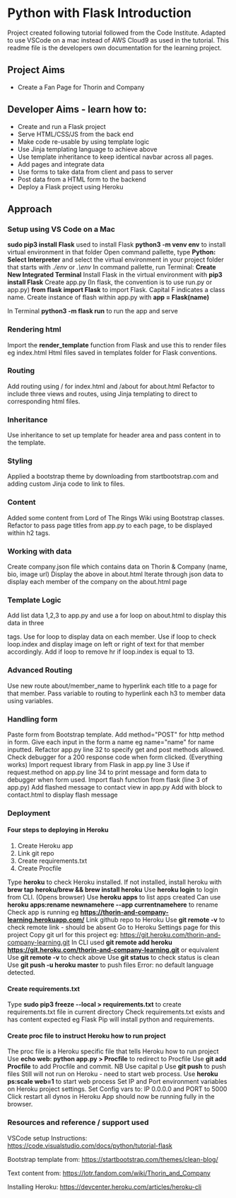 # Python with Flask Introduction

Project created following tutorial followed from the Code Institute. Adapted to use VSCode on a mac instead of AWS Cloud9 as used in the tutorial.
This readme file is the developers own documentation for the learning project.

## Project Aims
* Create a Fan Page for Thorin and Company

## Developer Aims - learn how to:
* Create and run a Flask project
* Serve HTML/CSS/JS from the back end
* Make code re-usable by using template logic
* Use Jinja templating language to achieve above
* Use template inheritance to keep identical navbar across all pages.
* Add pages and integrate data
* Use forms to take data from client and pass to server
* Post data from a HTML form to the backend
* Deploy a Flask project using Heroku

## Approach

### Setup using VS Code on a Mac
**sudo pip3 install Flask** used to install Flask
**python3 -m venv env** to install virtual environment in that folder
Open command pallette, type **Python: Select Interpreter** and select the virtual environment in your project folder that starts with *./env* or *.\env*
In command pallette, run Terminal: **Create New Integrated Terminal**
Install Flask in the virtual environment with **pip3 install Flask**
Create app.py (In flask, the convention is to use run.py or app.py)
**from flask import Flask** to import Flask. Capital F indicates a class name.
Create instance of flash within app.py with **app = Flask(__name__)**

In Terminal **python3 -m flask run** to run the app and serve

### Rendering html
Import the **render_template** function from Flask and use this to render files eg index.html
Html files saved in templates folder for Flask conventions.


### Routing
Add routing using / for index.html and /about for about.html
Refactor to include three views and routes, using Jinja templating to direct to corresponding html files.

### Inheritance
Use inheritance to set up template for header area and pass content in to the template.

### Styling
Applied a bootstrap theme by downloading from startbootstrap.com and adding custom Jinja code to link to files.

### Content
Added some content from Lord of The Rings Wiki using Bootstrap classes.
Refactor to pass page titles from app.py to each page, to be displayed within h2 tags.

### Working with data
Create company.json file which contains data on Thorin & Company (name, bio, image url)
Display the above in about.html
Iterate through json data to display each member of the company on the about.html page

### Template Logic
Add list data 1,2,3 to app.py and use a for loop on about.html to display this data in three <p> tags.
Use for loop to display data on each member.
Use if loop to check loop.index and display image on left or right of text for that member accordingly.
Add if loop to remove hr if loop.index is equal to 13.

### Advanced Routing
Use new route about/member_name to hyperlink each title to a page for that member.
Pass variable to routing to hyperlink each h3 to member data using variables.

### Handling form
Paste form from Bootstrap template.
Add method="POST" for http method in form.
Give each input in the form a name eg name="name" for name inputted.
Refactor app.py line 32 to specify get and post methods allowed.
Check debugger for a 200 response code when form clicked. (Everything works)
Import request library from Flask in app.py line 3
Use if request.method on app.py line 34 to print message and form data to debugger when form used.
Import flash function from flask (line 3 of app.py)
Add flashed message to contact view in app.py
Add with block to contact.html to display flash message

### Deployment
#### Four steps to deploying in Heroku
1. Create Heroku app
2. Link git repo
3. Create requirements.txt
4. Create Procfile

Type **heroku** to check Heroku installed.
If not installed, install heroku with **brew tap heroku/brew && brew install heroku**
Use **heroku login** to login from CLI. (Opens browser)
Use **heroku apps** to list apps created
Can use **heroku apps:rename newnamehere --app currentnamehere** to rename
Check app is running eg **https://thorin-and-company-learning.herokuapp.com/**
Link github repo to Heroku
Use **git remote -v** to check remote link - should be absent
Go to Heroku Settings page for this project 
Copy git url for this project eg: https://git.heroku.com/thorin-and-company-learning.git
In CLI used **git remote add heroku https://git.heroku.com/thorin-and-company-learning.git** or equivalent
Use **git remote -v** to check above
Use **git status** to check status is clean
Use **git push -u heroku master** to push files
Error: no default language detected.

#### Create requirements.txt
Type **sudo pip3 freeze --local > requirements.txt** to create requirements.txt file in current directory
Check requirements.txt exists and has content expected eg Flask
Pip will install python and requirements.

#### Create proc file to instruct Heroku how to run project
The proc file is a Heroku specific file that tells Heroku how to run project
Use **echo web: python app.py > Procfile** to redirect to Procfile
Use **git add Procfile** to add Procfile and commit. NB Use capital p
Use **git push** to push files
Still will not run on Heroku - need to start web process.
Use **heroku ps:scale web=1** to start web process
Set IP and Port environment variables on Heroku project settings.
Set Config vars to: IP 0.0.0.0 and PORT to 5000
Click restart all dynos in Heroku
App should now be running fully in the browser.

### Resources and reference / support used
VSCode setup Instructions:
https://code.visualstudio.com/docs/python/tutorial-flask

Bootstrap template from:
https://startbootstrap.com/themes/clean-blog/

Text content from:
https://lotr.fandom.com/wiki/Thorin_and_Company

Installing Heroku:
https://devcenter.heroku.com/articles/heroku-cli